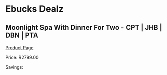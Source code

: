 
# Ebucks Dealz
## Moonlight Spa With Dinner For Two - CPT | JHB | DBN | PTA
[Product Page](https://www.ebucks.com/web/shop/productSelected.do?prodId=239433850&catId=322112237)

Price: R2799.00

Savings: 


	